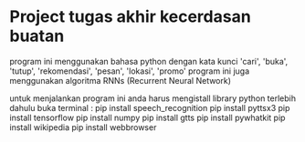# Project tugas akhir kecerdasan buatan

program ini menggunakan bahasa python dengan kata kunci 'cari', 'buka', 'tutup', 'rekomendasi', 'pesan', 'lokasi', 'promo' 
program ini juga menggunakan algoritma RNNs (Recurrent Neural Network)

untuk menjalankan program ini anda harus mengistall library python terlebih dahulu
buka terminal : 
pip install speech_recognition
pip install pyttsx3
pip install tensorflow
pip install numpy
pip install gtts
pip install pywhatkit
pip install wikipedia
pip install webbrowser
